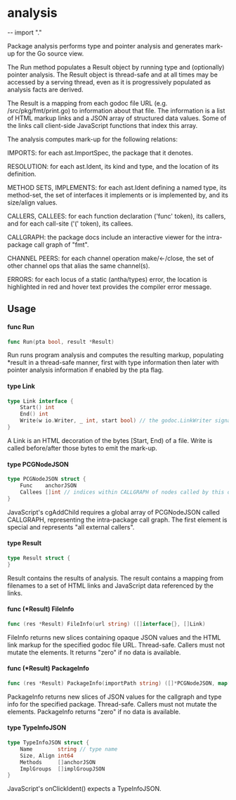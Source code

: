 # analysis
--
    import "."

Package analysis performs type and pointer analysis and generates mark-up for
the Go source view.

The Run method populates a Result object by running type and (optionally)
pointer analysis. The Result object is thread-safe and at all times may be
accessed by a serving thread, even as it is progressively populated as analysis
facts are derived.

The Result is a mapping from each godoc file URL (e.g. /src/pkg/fmt/print.go) to
information about that file. The information is a list of HTML markup links and
a JSON array of structured data values. Some of the links call client-side
JavaScript functions that index this array.

The analysis computes mark-up for the following relations:

IMPORTS: for each ast.ImportSpec, the package that it denotes.

RESOLUTION: for each ast.Ident, its kind and type, and the location of its
definition.

METHOD SETS, IMPLEMENTS: for each ast.Ident defining a named type, its
method-set, the set of interfaces it implements or is implemented by, and its
size/align values.

CALLERS, CALLEES: for each function declaration ('func' token), its callers, and
for each call-site ('(' token), its callees.

CALLGRAPH: the package docs include an interactive viewer for the intra-package
call graph of "fmt".

CHANNEL PEERS: for each channel operation make/<-/close, the set of other
channel ops that alias the same channel(s).

ERRORS: for each locus of a static (antha/types) error, the location is
highlighted in red and hover text provides the compiler error message.

## Usage

#### func  Run

```go
func Run(pta bool, result *Result)
```
Run runs program analysis and computes the resulting markup, populating *result
in a thread-safe manner, first with type information then later with pointer
analysis information if enabled by the pta flag.

#### type Link

```go
type Link interface {
	Start() int
	End() int
	Write(w io.Writer, _ int, start bool) // the godoc.LinkWriter signature
}
```

A Link is an HTML decoration of the bytes [Start, End) of a file. Write is
called before/after those bytes to emit the mark-up.

#### type PCGNodeJSON

```go
type PCGNodeJSON struct {
	Func    anchorJSON
	Callees []int // indices within CALLGRAPH of nodes called by this one
}
```

JavaScript's cgAddChild requires a global array of PCGNodeJSON called CALLGRAPH,
representing the intra-package call graph. The first element is special and
represents "all external callers".

#### type Result

```go
type Result struct {
}
```

Result contains the results of analysis. The result contains a mapping from
filenames to a set of HTML links and JavaScript data referenced by the links.

#### func (*Result) FileInfo

```go
func (res *Result) FileInfo(url string) ([]interface{}, []Link)
```
FileInfo returns new slices containing opaque JSON values and the HTML link
markup for the specified godoc file URL. Thread-safe. Callers must not mutate
the elements. It returns "zero" if no data is available.

#### func (*Result) PackageInfo

```go
func (res *Result) PackageInfo(importPath string) ([]*PCGNodeJSON, map[string]int, []*TypeInfoJSON)
```
PackageInfo returns new slices of JSON values for the callgraph and type info
for the specified package. Thread-safe. Callers must not mutate the elements.
PackageInfo returns "zero" if no data is available.

#### type TypeInfoJSON

```go
type TypeInfoJSON struct {
	Name        string // type name
	Size, Align int64
	Methods     []anchorJSON
	ImplGroups  []implGroupJSON
}
```

JavaScript's onClickIdent() expects a TypeInfoJSON.

